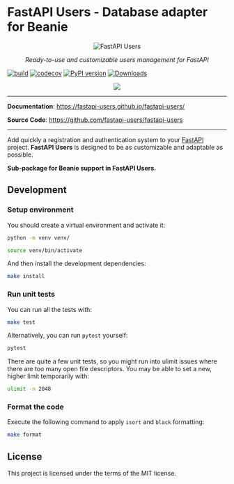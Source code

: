 # FastAPI Users - Database adapter for Beanie

<p align="center">
  <img src="https://raw.githubusercontent.com/frankie567/fastapi-users/master/logo.svg?sanitize=true" alt="FastAPI Users">
</p>

<p align="center">
    <em>Ready-to-use and customizable users management for FastAPI</em>
</p>

[![build](https://github.com/fastapi-users/fastapi-users-db-beanie/workflows/Build/badge.svg)](https://github.com/fastapi-users/fastapi-users/actions)
[![codecov](https://codecov.io/gh/fastapi-users/fastapi-users-db-beanie/branch/master/graph/badge.svg)](https://codecov.io/gh/fastapi-users/fastapi-users-db-beanie)
[![PyPI version](https://badge.fury.io/py/fastapi-users-db-beanie.svg)](https://badge.fury.io/py/fastapi-users-db-beanie)
[![Downloads](https://pepy.tech/badge/fastapi-users-db-beanie)](https://pepy.tech/project/fastapi-users-db-beanie)
<p align="center">
<a href="https://github.com/sponsors/frankie567"><img src="https://md-buttons.onrender.com/button.svg?text=Buy%20me%20a%20coffee%20%E2%98%95%EF%B8%8F&bg=ef4444&w=200&px=40"></a>
</p>

---

**Documentation**: <a href="https://fastapi-users.github.io/fastapi-users/" target="_blank">https://fastapi-users.github.io/fastapi-users/</a>

**Source Code**: <a href="https://github.com/fastapi-users/fastapi-users" target="_blank">https://github.com/fastapi-users/fastapi-users</a>

---

Add quickly a registration and authentication system to your [FastAPI](https://fastapi.tiangolo.com/) project. **FastAPI Users** is designed to be as customizable and adaptable as possible.

**Sub-package for Beanie support in FastAPI Users.**

## Development

### Setup environment

You should create a virtual environment and activate it:

```bash
python -m venv venv/
```

```bash
source venv/bin/activate
```

And then install the development dependencies:

```bash
make install
```

### Run unit tests

You can run all the tests with:

```bash
make test
```

Alternatively, you can run `pytest` yourself:

```bash
pytest
```

There are quite a few unit tests, so you might run into ulimit issues where there are too many open file descriptors. You may be able to set a new, higher limit temporarily with:

```bash
ulimit -n 2048
```

### Format the code

Execute the following command to apply `isort` and `black` formatting:

```bash
make format
```

## License

This project is licensed under the terms of the MIT license.
